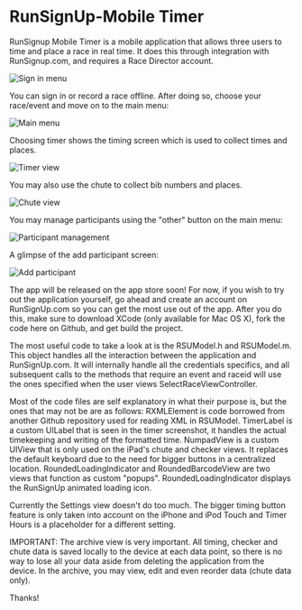 RunSignUp-Mobile Timer
======================

RunSignup Mobile Timer is a mobile application that allows three users to time and place a race in real time. It does this through integration with RunSignup.com, and requires a Race Director account.

![Sign in menu](http://i.imgur.com/W07R6.png)

You can sign in or record a race offline. After doing so, choose your race/event and move on to the main menu:

![Main menu](http://i.imgur.com/YZCm6.png)

Choosing timer shows the timing screen which is used to collect times and places.

![Timer view](http://i.imgur.com/z1dMy.png)

You may also use the chute to collect bib numbers and places.

![Chute view](http://i.imgur.com/itlSM.png)

You may manage participants using the "other" button on the main menu:

![Participant management](http://i.imgur.com/MXUci.png)

A glimpse of the add participant screen:

![Add participant](http://i.imgur.com/sFk4L.png)

The app will be released on the app store soon! For now, if you wish to try out the application yourself, go ahead and create an account on RunSignUp.com so you can get the most use out of the app. After you do this, make sure to download XCode (only available for Mac OS X), fork the code here on Github, and get build the project.

The most useful code to take a look at is the RSUModel.h and RSUModel.m. This object handles all the interaction between the application and RunSignUp.com. It will internally handle all the credentials specifics, and all subsequent calls to the methods that require an event and raceid will use the ones specified when the user views SelectRaceViewController.

Most of the code files are self explanatory in what their purpose is, but the ones that may not be are as follows:
RXMLElement is code borrowed from another Github repository used for reading XML in RSUModel.
TimerLabel is a custom UILabel that is seen in the timer screenshot, it handles the actual timekeeping and writing of the formatted time.
NumpadView is a custom UIView that is only used on the iPad's chute and checker views. It replaces the default keyboard due to the need for bigger buttons in a centralized location.
RoundedLoadingIndicator and RoundedBarcodeView are two views that function as custom "popups". RoundedLoadingIndicator displays the RunSignUp animated loading icon.

Currently the Settings view doesn't do too much. The bigger timing button feature is only taken into account on the iPhone and iPod Touch and Timer Hours is a placeholder for a different setting.

IMPORTANT:
The archive view is very important. All timing, checker and chute data is saved locally to the device at each data point, so there is no way to lose all your data aside from deleting the application from the device. In the archive, you may view, edit and even reorder data (chute data only).

Thanks!